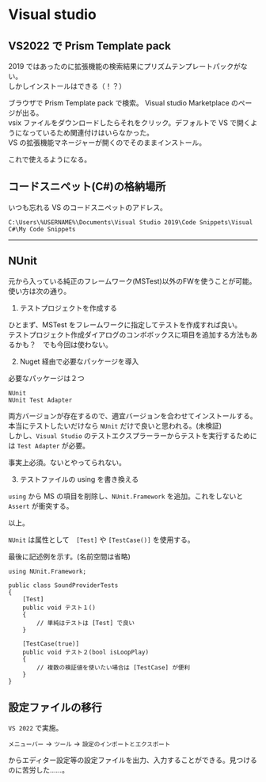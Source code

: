 # Visual studio

## VS2022 で Prism Template pack

2019 ではあったのに拡張機能の検索結果にプリズムテンプレートパックがない。  
しかしインストールはできる（！？）  

ブラウザで Prism Template pack で検索。 Visual studio Marketplace のページが出る。  
vsix ファイルをダウンロードしたらそれをクリック。デフォルトで VS で開くようになっているため関連付けはいらなかった。  
VS の拡張機能マネージャーが開くのでそのままインストール。

これで使えるようになる。

## コードスニペット(C#)の格納場所

いつも忘れる VS のコードスニペットのアドレス。

    C:\Users\%USERNAME%\Documents\Visual Studio 2019\Code Snippets\Visual C#\My Code Snippets

---

## NUnit

元から入っている純正のフレームワーク(MSTest)以外のFWを使うことが可能。使い方は次の通り。

1. テストプロジェクトを作成する

ひとまず、MSTest をフレームワークに指定してテストを作成すれば良い。  
テストプロジェクト作成ダイアログのコンボボックスに項目を追加する方法もあるかも？　でも今回は使わない。

2. Nuget 経由で必要なパッケージを導入

必要なパッケージは２つ

    NUnit
    NUnit Test Adapter

両方バージョンが存在するので、適宜バージョンを合わせてインストールする。  
本当にテストしたいだけなら `NUnit` だけで良いと思われる。(未検証)  
しかし、`Visual Studio` のテストエクスプラーラーからテストを実行するためには `Test Adapter` が必要。

事実上必須。ないとやってられない。

3. テストファイルの using を書き換える

`using` から MS の項目を削除し、`NUnit.Framework` を追加。これをしないと `Assert` が衝突する。

以上。  

`NUnit` は属性として　`[Test]` や `[TestCase()]` を使用する。

最後に記述例を示す。(名前空間は省略)

    using NUnit.Framework;

    public class SoundProviderTests
    {
        [Test]
        public void テスト１()
        {
            // 単純はテストは [Test] で良い
        }

        [TestCase(true)]
        public void テスト２(bool isLoopPlay)
        {
            // 複数の検証値を使いたい場合は [TestCase] が便利
        }
    }

## 設定ファイルの移行

`VS 2022` で実施。

`メニューバー` -> `ツール` -> `設定のインポートとエクスポート` 

からエディター設定等の設定ファイルを出力、入力することができる。見つけるのに苦労した……。